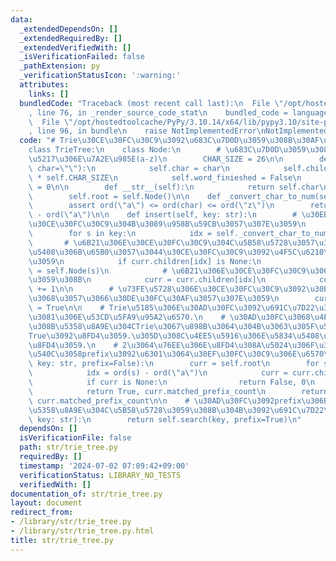 ```yaml
---
data:
  _extendedDependsOn: []
  _extendedRequiredBy: []
  _extendedVerifiedWith: []
  _isVerificationFailed: false
  _pathExtension: py
  _verificationStatusIcon: ':warning:'
  attributes:
    links: []
  bundledCode: "Traceback (most recent call last):\n  File \"/opt/hostedtoolcache/PyPy/3.10.14/x64/lib/pypy3.10/site-packages/onlinejudge_verify/documentation/build.py\"\
    , line 76, in _render_source_code_stat\n    bundled_code = language.bundle(\n\
    \  File \"/opt/hostedtoolcache/PyPy/3.10.14/x64/lib/pypy3.10/site-packages/onlinejudge_verify/languages/python.py\"\
    , line 96, in bundle\n    raise NotImplementedError\nNotImplementedError\n"
  code: "# Trie\u30CE\u30FC\u30C9\u3092\u683C\u7D0D\u3059\u308B\u30AF\u30E9\u30B9\n\
    class TrieTree:\n    class Node:\n        # \u683C\u7D0D\u3059\u308B\u6587\u5B57\
    \u5217\u306E\u7A2E\u985E(a-z)\n        CHAR_SIZE = 26\n\n        def __init__(self,\
    \ char=\"\"):\n            self.char = char\n            self.children = [None]\
    \ * self.CHAR_SIZE\n            self.word_finieshed = False\n            self.matched_prefix_count\
    \ = 0\n\n        def __str__(self):\n            return self.char\n\n    def __init__(self):\n\
    \        self.root = self.Node()\n\n    def _convert_char_to_num(self, char):\n\
    \        assert ord(\"a\") <= ord(char) <= ord(\"z\")\n        return ord(char)\
    \ - ord(\"a\")\n\n    def insert(self, key: str):\n        # \u30EB\u30FC\u30C8\
    \u30CE\u30FC\u30C9\u304B\u3089\u958B\u59CB\u3057\u307E\u3059\n        curr = self.root\n\
    \        for s in key:\n            idx = self._convert_char_to_num(s)\n     \
    \       # \u6B21\u306E\u30CE\u30FC\u30C9\u304C\u5B58\u5728\u3057\u306A\u3044\u5834\
    \u5408\u306B\u65B0\u3057\u3044\u30CE\u30FC\u30C9\u3092\u4F5C\u6210\u3057\u307E\
    \u3059\n            if curr.children[idx] is None:\n                curr.children[idx]\
    \ = self.Node(s)\n            # \u6B21\u306E\u30CE\u30FC\u30C9\u306B\u79FB\u52D5\
    \u3059\u308B\n            curr = curr.children[idx]\n            curr.matched_prefix_count\
    \ += 1\n\n        # \u73FE\u5728\u306E\u30CE\u30FC\u30C9\u3092\u30EA\u30FC\u30D5\
    \u3068\u3057\u3066\u30DE\u30FC\u30AF\u3057\u307E\u3059\n        curr.word_finieshed\
    \ = True\n\n    # Trie\u5185\u306E\u30AD\u30FC\u3092\u691C\u7D22\u3059\u308B\u305F\
    \u3081\u306E\u53CD\u5FA9\u95A2\u6570.\n    # \u30AD\u30FC\u3068\u4E00\u81F4\u3059\
    \u308B\u5358\u8A9E\u304CTrie\u3067\u898B\u3064\u304B\u3063\u305F\u5834\u5408\u306F\
    True\u3092\u8FD4\u3059.\u305D\u308C\u4EE5\u5916\u306E\u5834\u5408\u306F,False\u3092\
    \u8FD4\u3059.\n    # 2\u3064\u76EE\u306E\u8FD4\u308A\u5024\u306F\u30AD\u30FC\u3068\
    \u540C\u3058prefix\u3092\u6301\u3064\u30EF\u30FC\u30C9\u306E\u6570\n    def search(self,\
    \ key: str, prefix=False):\n        curr = self.root\n        for s in key:\n\
    \            idx = ord(s) - ord(\"a\")\n            curr = curr.children[idx]\n\
    \            if curr is None:\n                return False, 0\n        if prefix:\n\
    \            return True, curr.matched_prefix_count\n        return curr.word_finieshed,\
    \ curr.matched_prefix_count\n\n    # \u30AD\u30FC\u3092prefix\u306B\u6301\u3064\
    \u5358\u8A9E\u304C\u5B58\u5728\u3059\u308B\u304B\u3092\u691C\u7D22\n    def starts_with(self,\
    \ key: str):\n        return self.search(key, prefix=True)\n"
  dependsOn: []
  isVerificationFile: false
  path: str/trie_tree.py
  requiredBy: []
  timestamp: '2024-07-02 07:09:42+09:00'
  verificationStatus: LIBRARY_NO_TESTS
  verifiedWith: []
documentation_of: str/trie_tree.py
layout: document
redirect_from:
- /library/str/trie_tree.py
- /library/str/trie_tree.py.html
title: str/trie_tree.py
---
```

